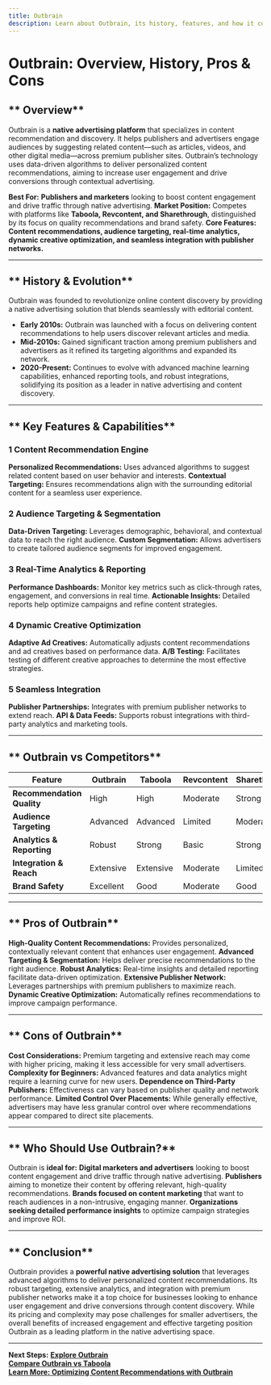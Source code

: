 ```yaml
---
title: Outbrain
description: Learn about Outbrain, its history, features, and how it compares to other native advertising platforms.
---
```


# **Outbrain: Overview, History, Pros & Cons**

## ** Overview**  
Outbrain is a **native advertising platform** that specializes in content recommendation and discovery. It helps publishers and advertisers engage audiences by suggesting related content—such as articles, videos, and other digital media—across premium publisher sites. Outbrain’s technology uses data-driven algorithms to deliver personalized content recommendations, aiming to increase user engagement and drive conversions through contextual advertising.

 **Best For:** **Publishers and marketers** looking to boost content engagement and drive traffic through native advertising.
 **Market Position:** Competes with platforms like **Taboola, Revcontent, and Sharethrough**, distinguished by its focus on quality recommendations and brand safety.
 **Core Features:** **Content recommendations, audience targeting, real-time analytics, dynamic creative optimization, and seamless integration with publisher networks.**

---

## ** History & Evolution**  
Outbrain was founded to revolutionize online content discovery by providing a native advertising solution that blends seamlessly with editorial content.

- **Early 2010s:** Outbrain was launched with a focus on delivering content recommendations to help users discover relevant articles and media.
- **Mid-2010s:** Gained significant traction among premium publishers and advertisers as it refined its targeting algorithms and expanded its network.
- **2020-Present:** Continues to evolve with advanced machine learning capabilities, enhanced reporting tools, and robust integrations, solidifying its position as a leader in native advertising and content discovery.

---

## ** Key Features & Capabilities**

### **1 Content Recommendation Engine**
 **Personalized Recommendations:** Uses advanced algorithms to suggest related content based on user behavior and interests.
 **Contextual Targeting:** Ensures recommendations align with the surrounding editorial content for a seamless user experience.

### **2 Audience Targeting & Segmentation**
 **Data-Driven Targeting:** Leverages demographic, behavioral, and contextual data to reach the right audience.
 **Custom Segmentation:** Allows advertisers to create tailored audience segments for improved engagement.

### **3 Real-Time Analytics & Reporting**
 **Performance Dashboards:** Monitor key metrics such as click-through rates, engagement, and conversions in real time.
 **Actionable Insights:** Detailed reports help optimize campaigns and refine content strategies.

### **4 Dynamic Creative Optimization**
 **Adaptive Ad Creatives:** Automatically adjusts content recommendations and ad creatives based on performance data.
 **A/B Testing:** Facilitates testing of different creative approaches to determine the most effective strategies.

### **5 Seamless Integration**
 **Publisher Partnerships:** Integrates with premium publisher networks to extend reach.
 **API & Data Feeds:** Supports robust integrations with third-party analytics and marketing tools.

---

## ** Outbrain vs Competitors**

| Feature                       | Outbrain           | Taboola          | Revcontent        | Sharethrough      |
|-------------------------------|--------------------|------------------|-------------------|-------------------|
| **Recommendation Quality**    |  High            |  High          |  Moderate       |  Strong         |
| **Audience Targeting**        |  Advanced        |  Advanced      |  Limited        |  Moderate       |
| **Analytics & Reporting**     |  Robust          |  Strong        |  Basic          |  Strong         |
| **Integration & Reach**       |  Extensive       |  Extensive     |  Moderate       |  Limited        |
| **Brand Safety**              |  Excellent       |  Good          |  Moderate       |  Good           |

---

## ** Pros of Outbrain**
 **High-Quality Content Recommendations:** Provides personalized, contextually relevant content that enhances user engagement.
 **Advanced Targeting & Segmentation:** Helps deliver precise recommendations to the right audience.
 **Robust Analytics:** Real-time insights and detailed reporting facilitate data-driven optimization.
 **Extensive Publisher Network:** Leverages partnerships with premium publishers to maximize reach.
 **Dynamic Creative Optimization:** Automatically refines recommendations to improve campaign performance.

---

## ** Cons of Outbrain**
 **Cost Considerations:** Premium targeting and extensive reach may come with higher pricing, making it less accessible for very small advertisers.
 **Complexity for Beginners:** Advanced features and data analytics might require a learning curve for new users.
 **Dependence on Third-Party Publishers:** Effectiveness can vary based on publisher quality and network performance.
 **Limited Control Over Placements:** While generally effective, advertisers may have less granular control over where recommendations appear compared to direct site placements.

---

## ** Who Should Use Outbrain?**
Outbrain is **ideal for:**
 **Digital marketers and advertisers** looking to boost content engagement and drive traffic through native advertising.
 **Publishers** aiming to monetize their content by offering relevant, high-quality recommendations.
 **Brands focused on content marketing** that want to reach audiences in a non-intrusive, engaging manner.
 **Organizations seeking detailed performance insights** to optimize campaign strategies and improve ROI.

---

## ** Conclusion**
Outbrain provides a **powerful native advertising solution** that leverages advanced algorithms to deliver personalized content recommendations. Its robust targeting, extensive analytics, and integration with premium publisher networks make it a top choice for businesses looking to enhance user engagement and drive conversions through content discovery. While its pricing and complexity may pose challenges for smaller advertisers, the overall benefits of increased engagement and effective targeting position Outbrain as a leading platform in the native advertising space.

---

 **Next Steps:**
 **[Explore Outbrain](https://www.outbrain.com/)**  
 **[Compare Outbrain vs Taboola](#)**  
 **[Learn More: Optimizing Content Recommendations with Outbrain](#)**

